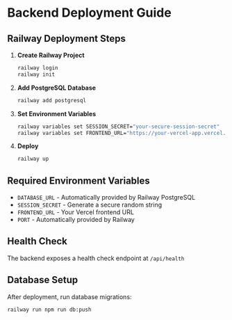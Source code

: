 # Backend Deployment Guide

## Railway Deployment Steps

1. **Create Railway Project**
   ```bash
   railway login
   railway init
   ```

2. **Add PostgreSQL Database**
   ```bash
   railway add postgresql
   ```

3. **Set Environment Variables**
   ```bash
   railway variables set SESSION_SECRET="your-secure-session-secret"
   railway variables set FRONTEND_URL="https://your-vercel-app.vercel.app"
   ```

4. **Deploy**
   ```bash
   railway up
   ```

## Required Environment Variables

- `DATABASE_URL` - Automatically provided by Railway PostgreSQL
- `SESSION_SECRET` - Generate a secure random string
- `FRONTEND_URL` - Your Vercel frontend URL
- `PORT` - Automatically provided by Railway

## Health Check

The backend exposes a health check endpoint at `/api/health`

## Database Setup

After deployment, run database migrations:
```bash
railway run npm run db:push
```
